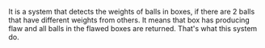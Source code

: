 It is a system that detects the weights of balls in boxes, if there are 2 balls that have different weights from others. It means that box has producing flaw and all balls in the flawed boxes are returned. That's what this system do.
